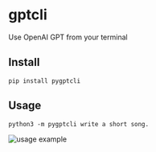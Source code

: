 # gptcli
Use OpenAI GPT from your terminal

## Install
```commandline
pip install pygptcli
```

## Usage
```commandline
python3 -m pygptcli write a short song.
```

![usage example](/images/gptcli/usage.png)